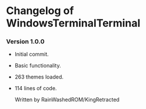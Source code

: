 # Changelog of WindowsTerminalTerminal

### Version 1.0.0
- Initial commit.
- Basic functionality.
- 263 themes loaded.
- 114 lines of code.

    Written by RainWashedROM/KingRetracted
